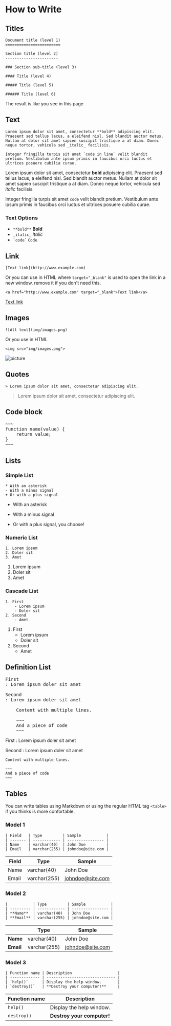 How to Write
==================================================
 
Titles
--------------------------------------------------

~~~
Document title (level 1)
========================

Section title (level 2)
-----------------------

### Section sub-title (level 3)

#### Title (level 4)

##### Title (level 5)

###### Title (level 6)
~~~

The result is like you see in this page


Text
--------------------------------------------------

~~~
Lorem ipsum dolor sit amet, consectetur **bold** adipiscing elit. Praesent sed tellus lacus, a eleifend nisl. Sed blandit auctor metus. Nullam at dolor sit amet sapien suscipit tristique a at diam. Donec neque tortor, vehicula sed _italic_ facilisis.

Integer fringilla turpis sit amet `code in line` velit blandit pretium. Vestibulum ante ipsum primis in faucibus orci luctus et ultrices posuere cubilia curae.
~~~

Lorem ipsum dolor sit amet, consectetur **bold** adipiscing elit. Praesent sed tellus lacus, a eleifend nisl. Sed blandit auctor metus. Nullam at dolor sit amet sapien suscipit tristique a at diam. Donec neque tortor, vehicula sed _italic_ facilisis.

Integer fringilla turpis sit amet `code` velit blandit pretium. Vestibulum ante ipsum primis in faucibus orci luctus et ultrices posuere cubilia curae.


### Text Options

- `**bold**` **Bold** 
- `_italic_` _Italic_
- <code>\`code\`</code> `Code`


Link
--------------------------------------------------

~~~
[Text link](http://www.example.com)
~~~

Or you can use in HTML where `target="_blank"` is used to open the link in a new window, remove it if  you don't need this.

~~~
<a href="http://www.example.com" target="_blank">Text link</a>
~~~

[Text link](#)


Images
--------------------------------------------------

~~~
![Alt text](img/images.png)
~~~

Or you use in HTML

~~~
<img src="img/images.png">
~~~

![picture](img/images.png)


Quotes
--------------------------------------------------

~~~
> Lorem ipsum dolor sit amet, consectetur adipiscing elit.
~~~

> Lorem ipsum dolor sit amet, consectetur adipiscing elit.


Code block
--------------------------------------------------

<pre>
~~~
function name(value) {
	return value;
}
~~~
</pre>


Lists
--------------------------------------------------

### Simple List

~~~
* With an asterisk
- With a minus signal
+ Or with a plus signal
~~~

* With an asterisk
- With a minus signal
+ Or with a plus signal, you choose!

### Numeric List

~~~
1. Lorem ipsum
2. Doler sit
3. Amet
~~~

1. Lorem ipsum
2. Doler sit
3. Amet

### Cascade List

~~~
1. First
	- Lorem ipsum
	- Doler sit
2. Second
	- Amet
~~~

1. First
	- Lorem ipsum
	- Doler sit
2. Second
	- Amet
	

Definition List
--------------------------------------------------

<pre>
First
: Lorem ipsum doler sit amet

Second
: Lorem ipsum doler sit amet

	Content with multiple lines.
	
	~~~
	And a piece of code
	~~~
</pre>

First
: Lorem ipsum doler sit amet

Second
: Lorem ipsum doler sit amet

	Content with multiple lines.
	
	~~~
	And a piece of code
	~~~
	

Tables
--------------------------------------------------

You can write tables using Markdown or using the regular HTML tag `<table>` if you thinks is more confortable.

### Model 1

~~~
| Field   | Type         | Sample           |
| ------- | ------------ | ---------------- |
| Name    | varchar(40)  | John Doe         |
| Email   | varchar(255) | johndoe@site.com |
~~~

| Field   | Type         | Sample           |
| ------- | ------------ | ---------------- |
| Name    | varchar(40)  | John Doe         |
| Email   | varchar(255) | johndoe@site.com |

### Model 2

~~~
|           | Type         | Sample           |
| --------- | ------------ | ---------------- |
| **Name**  | varchar(40)  | John Doe         |
| **Email** | varchar(255) | johndoe@site.com |
~~~

|           | Type         | Sample           |
| --------- | ------------ | ---------------- |
| **Name**  | varchar(40)  | John Doe         |
| **Email** | varchar(255) | johndoe@site.com |

### Model 3

~~~
| Function name | Description                    |
| ------------- | ------------------------------ |
| `help()`      | Display the help window.       |
| `destroy()`   | **Destroy your computer!**     |
~~~

| Function name | Description                    |
| ------------- | ------------------------------ |
| `help()`      | Display the help window.       |
| `destroy()`   | **Destroy your computer!**     |


